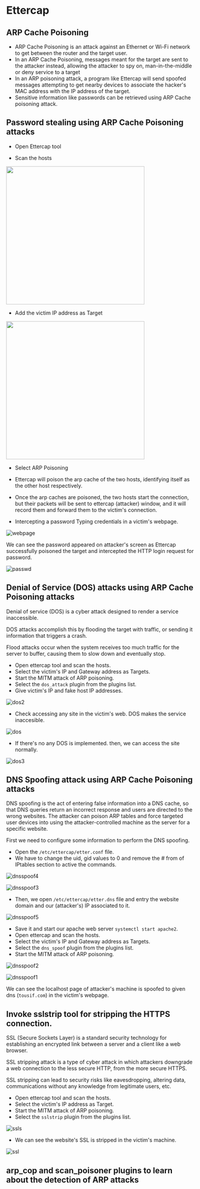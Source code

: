 # Ettercap
## ARP Cache Poisoning
- ARP Cache Poisoning is an attack against an Ethernet or Wi-Fi network to get between the router and the target user.
- In an ARP Cache Poisoning, messages meant for the target are sent to the attacker instead, allowing the attacker to spy on, man-in-the-middle or deny service to a target
- In an ARP poisoning attack, a program like Ettercap will send spoofed messages attempting to get nearby devices to associate the hacker's MAC address with the IP address of the target.
- Sensitive information like passwords can be retrieved using ARP Cache poisoning attack.
## Password stealing using ARP Cache Poisoning attacks
- Open Ettercap tool

- Scan the hosts
<img src="https://user-images.githubusercontent.com/33444140/227280184-f1f40ec1-0382-45ee-b2d6-6b58ef7db4ad.png" height=370>

- Add the victim IP address as Target
<img src="https://user-images.githubusercontent.com/33444140/227280810-1d61df20-81e1-4b99-965e-247089dd9fbb.png" height=370>

- Select ARP Poisoning
- Ettercap will poison the arp cache of the
 two hosts, identifying itself as the other host respectively.
- Once the arp caches are poisoned, the two hosts start the connection, but
 their packets will be sent to ettercap (attacker) window, and it will record them and forward them to the victim's connection.

- Intercepting a password
 Typing credentials in a victim's webpage.

![webpage](https://user-images.githubusercontent.com/33444140/227282575-5bed5de9-e279-47c1-8964-03674055cdb4.png)

We can see the password appeared on attacker's screen as Ettercap successfully poisoned the target and intercepted the HTTP login request for password.

![passwd](https://user-images.githubusercontent.com/33444140/227282877-4becbe59-7072-4281-9209-2e1a46dcd772.png)

## Denial of Service (DOS) attacks using ARP Cache Poisoning attacks

Denial of service (DOS) is a cyber attack designed to render a service inaccessible.

DOS attacks accomplish this by flooding the target with traffic, or sending it information that triggers a crash.

Flood attacks occur when the system receives too much traffic for the server to buffer, causing them to slow down and eventually stop.

- Open ettercap tool and scan the hosts.
- Select the victim's IP and Gateway address as Targets.
- Start the MITM attack of ARP poisoning.
- Select the `dos_attack` plugin from the plugins list.
- Give victim's IP and fake host IP addresses.

![dos2](https://user-images.githubusercontent.com/33444140/227770389-2ebc7569-e380-4888-b891-4ca882166a77.png)

- Check accessing any site in the victim's web. DOS makes the service inaccesible.

![dos](https://user-images.githubusercontent.com/33444140/227770561-20c7b3c4-8087-408e-bbb6-21671165ca99.png)

- If there's no any DOS is implemented. then, we can access the site normally.

![dos3](https://user-images.githubusercontent.com/33444140/227770698-33bf4815-8cb4-4f27-a1dc-1d3793683723.png)
 
## DNS Spoofing attack using ARP Cache Poisoning attacks
 DNS spoofing is the act of entering false information into a DNS cache, so that DNS queries return an incorrect response and users are directed to the wrong websites.
 The attacker can poison ARP tables and force targeted user devices into using the attacker-controlled machine as the server for a specific website.
 
 First we need to configure some information to perform the DNS spoofing.
 - Open the `/etc/ettercap/etter.conf` file.
 - We have to change the uid, gid values to 0 and remove the # from of IPtables section to active the commands.
 
 ![dnsspoof4](https://user-images.githubusercontent.com/33444140/227757608-b039d48f-2cff-4f52-802c-954845322775.png)

![dnsspoof3](https://user-images.githubusercontent.com/33444140/227757632-62afa7cb-be5b-432c-b005-418716c47b9f.png)
- Then, we open `/etc/ettercap/etter.dns` file and entry the website domain and our (attacker's) IP associated to it.

![dnsspoof5](https://user-images.githubusercontent.com/33444140/227757716-01f01e6f-c9df-430b-b30b-a288ddfb2d66.png)

- Save it and start our apache web server `systemctl start apache2`.
- Open ettercap and scan the hosts.
- Select the victim's IP and Gateway address as Targets.
- Select the `dns_spoof` plugin from the plugins list.
- Start the MITM attack of ARP poisoning.

![dnsspoof2](https://user-images.githubusercontent.com/33444140/227757848-fb2ec0fb-45ea-47ef-83b1-6088a0c543b0.png)

![dnsspoof1](https://user-images.githubusercontent.com/33444140/227757854-a00b82e1-3492-41d7-92f2-82532c727f88.png)

We can see the localhost page of attacker's machine is spoofed to given dns (`tousif.com`) in the victim's webpage.

## Invoke sslstrip tool for stripping the HTTPS connection.

SSL (Secure Sockets Layer) is a standard security technology for establishing an encrypted link between a server and a client like a web browser.

SSL stripping attack is a type of cyber attack in which attackers downgrade a web connection to the less secure HTTP, from the more secure HTTPS.

SSL stripping can lead to security risks like eavesdropping, altering data, communications without any knowledge from legitimate users, etc.

- Open ettercap tool and scan the hosts.
- Select the victim's IP address as Target.
- Start the MITM attack of ARP poisoning.
- Select the `sslstrip` plugin from the plugins list.

![ssls](https://user-images.githubusercontent.com/33444140/227933924-1b3148b3-a46d-440c-a2d7-476e035a5917.png)

- We can see the website's SSL is stripped in the victim's machine.

![ssl](https://user-images.githubusercontent.com/33444140/227934370-5d456553-8d28-4f17-9d69-396ce037aa2a.png)

## arp_cop and scan_poisoner plugins to learn about the detection of ARP attacks
